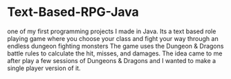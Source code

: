 # Text-Based-RPG-Java
one of my first programming projects I made in Java.
Its a text based role playing game where you choose your class and fight your way through an endless dungeon fighting monsters
The game uses the Dungeon & Dragons battle rules to calculate the hit, misses, and damages. 
The idea came to me after play a few sessions of Dungeons & Dragons and I wanted to make a single player version of it.

